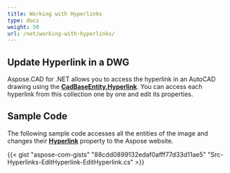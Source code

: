 ```yaml
---
title: Working with Hyperlinks
type: docs
weight: 50
url: /net/working-with-hyperlinks/
---
```


## **Update Hyperlink in a DWG**

Aspose.CAD for .NET allows you to access the hyperlink in an AutoCAD drawing using the [**CadBaseEntity.Hyperlink**](https://reference.aspose.com/cad/net/aspose.cad.fileformats.cad.cadobjects/cadbaseentity/properties/hyperlink). You can access each hyperlink from this collection one by one and edit its properties.

## Sample Code

The following sample code accesses all the entities of the image and changes their [**Hyperlink**](https://reference.aspose.com/cad/net/aspose.cad.fileformats.cad.cadobjects/cadbaseentity/properties/hyperlink) property to the Aspose website.

{{< gist "aspose-com-gists" "88cdd0899132edaf0afff77d33d11ae5" "Src-Hyperlinks-EditHyperlink-EditHyperlink.cs" >}}
